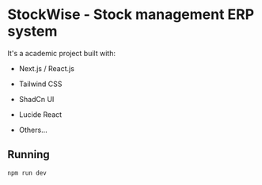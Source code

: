 # StockWise - Stock management ERP system

It's a academic project built with:

- Next.js / React.js
- Tailwind CSS
- ShadCn UI
- Lucide React
  
- Others...

## Running

```bash
npm run dev
```